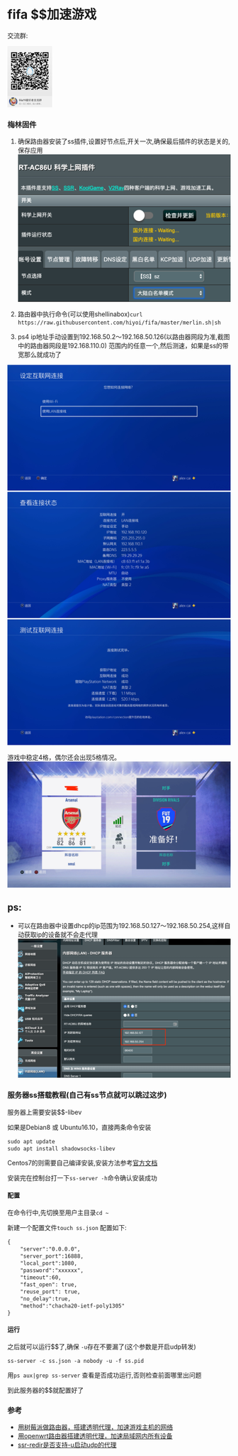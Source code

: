 # fifa $$加速游戏
交流群:

<img src="https://github.com/hiyoi/fifa/blob/master/screenshot/qrcode.jpg" width="20%" height="20%">

### 梅林固件

1. 确保路由器安装了ss插件,设置好节点后,开关一次,确保最后插件的状态是关的,保存应用
![merlin](https://github.com/hiyoi/fifa/blob/master/screenshot/merlin.png)

2. 路由器中执行命令(可以使用shellinabox)`curl https://raw.githubusercontent.com/hiyoi/fifa/master/merlin.sh|sh`

3. ps4 ip地址手动设置到192.168.50.2～192.168.50.126(以路由器网段为准,截图中的路由器网段是192.168.110.0) 范围内的任意一个,然后测速，如果是ss的带宽那么就成功了

![6](https://github.com/hiyoi/fifa/blob/master/screenshot/6.jpg)
![7](https://github.com/hiyoi/fifa/blob/master/screenshot/7.jpg)
![8](https://github.com/hiyoi/fifa/blob/master/screenshot/8.jpg)

游戏中稳定4格，偶尔还会出现5格情况。
![10](https://github.com/hiyoi/fifa/blob/master/screenshot/10.jpg)


## ps: 
- 可以在路由器中设置dhcp的ip范围为192.168.50.127～192.168.50.254,这样自动获取ip的设备就不会走代理
![dhcp](https://github.com/hiyoi/fifa/blob/master/screenshot/dhcp.png)


### 服务器ss搭载教程(自己有ss节点就可以跳过这步)
服务器上需要安装$$-libev

如果是Debian8 或 Ubuntu16.10，直接两条命令安装
```
sudo apt update
sudo apt install shadowsocks-libev
```
Centos7的则需要自己编译安装,安装方法参考[官方文档](https://github.com/shadowsocks/shadowsocks-libev#debian--ubuntu)

安装完在控制台打一下`ss-server -h`命令确认安装成功
#### 配置

在命令行中,先切换至用户主目录`cd ~`

新建一个配置文件`touch ss.json`
配置如下:
```
{
	"server":"0.0.0.0",
	"server_port":16888,
	"local_port":1080,
	"password":"xxxxxx",
	"timeout":60,
	"fast_open": true,
	"reuse_port": true,
	"no_delay":true,
	"method":"chacha20-ietf-poly1305"
}
```

#### 运行
之后就可以运行$$了,确保 `-u`存在不要漏了(这个参数是开启udp转发)
```
ss-server -c ss.json -a nobody -u -f ss.pid
```
用`ps aux|grep ss-server` 查看是否成功运行,否则检查前面哪里出问题

到此服务器的$$就配置好了







### 参考
* [用树莓派做路由器，搭建透明代理，加速游戏主机的网络](https://github.com/wangyu-/UDPspeeder/wiki/%E7%94%A8%E6%A0%91%E8%8E%93%E6%B4%BE%E5%81%9A%E8%B7%AF%E7%94%B1%E5%99%A8%EF%BC%8C%E6%90%AD%E5%BB%BA%E9%80%8F%E6%98%8E%E4%BB%A3%E7%90%86%EF%BC%8C%E5%8A%A0%E9%80%9F%E6%B8%B8%E6%88%8F%E4%B8%BB%E6%9C%BA%E7%9A%84%E7%BD%91%E7%BB%9C)
* [用openwrt路由器搭建透明代理，加速局域网内所有设备](https://github.com/wangyu-/tinyfecVPN/wiki/%E7%94%A8openwrt%E8%B7%AF%E7%94%B1%E5%99%A8%E6%90%AD%E5%BB%BA%E9%80%8F%E6%98%8E%E4%BB%A3%E7%90%86%EF%BC%8C%E5%8A%A0%E9%80%9F%E5%B1%80%E5%9F%9F%E7%BD%91%E5%86%85%E6%89%80%E6%9C%89%E8%AE%BE%E5%A4%87)
* [ssr-redir是否支持-u启动udp的代理](https://github.com/bettermanbao/openwrt-shadowsocksR-libev-full/issues/33)

